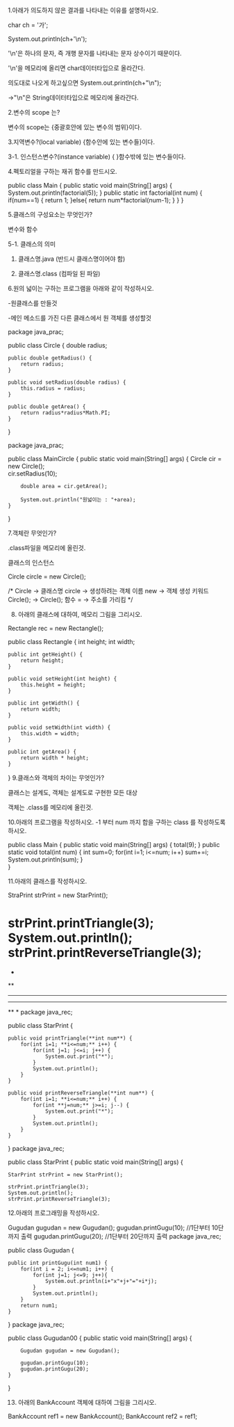 ﻿1.아래가 의도하지 않은 결과를 나타내는 이유를 설명하시오.

char ch = '가';

System.out.println(ch+'\n');



'\n'은 하나의 문자, 즉 개행 문자를 나타내는 문자 상수이기 때문이다.

'\n'을 메모리에 올리면 char데이터타입으로 올라간다.

의도대로 나오게 하고싶으면 System.out.println(ch+"\n");

→"\n"은 String데이터타입으로 메모리에 올라간다.





2.변수의 scope 는?

변수의 scope는 {중괄호안에 있는 변수의 범위}이다.


3.지역변수?(local variable)
{함수안에 있는 변수들}이다.

3-1. 인스턴스변수?(instance variable)
{   }함수밖에 있는 변수들이다.


4.펙토리얼을 구하는 재귀 함수를 만드시오.

public class Main {
		public static void main(String[] args) {
			System.out.println(factorial(5));
	}
		public static int factorial(int num) {
			if(num==1) {
				return 1;
			}else{
				return num*factorial(num-1);
			}
		}
}



5.클래스의 구성요소는 무엇인가?

변수와 함수

5-1. 클래스의 의미

1. 클래스명.java (반드시 클래스명이어야 함)

2. 클래스명.class (컴파일 된 파일)





6.원의 넓이는 구하는 프로그램을 아래와 같이 작성하시오.

-원클래스를 만들것

-메인 메소드를 가진 다른 클래스에서 원 객체를 생성할것

package java_prac;

public class Circle {
	double radius;
	
	public double getRadius() {
		return radius;
	}
	
	public void setRadius(double radius) {
		this.radius = radius;
	}
	
	public double getArea() {
		return radius*radius*Math.PI;
	}
}


package java_prac;

public class MainCircle {
	public static void main(String[] args) {
		Circle cir = new Circle();	
		cir.setRadius(10);
		
		double area = cir.getArea();
		
		System.out.println("원넓이는 : "+area);
	}
}

7.객체란 무엇인가?

.class파일을 메모리에 올린것.

클래스의 인스턴스

Circle circle = new Circle();
 
/*
Circle → 클래스명 
circle → 생성하려는 객체 이름
new → 객체 생성 키워드
Circle(); → Circle(); 함수
= → 주소를 가리킴
*/

8. 아래의 클래스에 대하여, 메모리 그림을 그리시오.

Rectangle rec = new Rectangle();
 
public class Rectangle {
	int height;
	int width;
	
	public int getHeight() {
		return height;
	}
	
	public void setHeight(int height) {
		this.height = height;
	}
	
	public int getWidth() {
		return width;
	}
	
	public void setWidth(int width) {
		this.width = width;
	}
	
	public int getArea() {
		return width * height;
	}
	
}
9.클래스와 객체의 차이는 무엇인가?

클래스는 설계도, 객체는 설계도로 구현한 모든 대상

객체는 .class를 메모리에 올린것.




10.아래의 프로그램을 작성하시오. 
-1 부터 num 까지 합을 구하는 class 를 작성하도록 하시오. 

public class Main {
		public static void main(String[] args) {
			total(9);
	}
		public static void total(int num) {
			int sum=0;
				for(int i=1; i<=num; i++) 
					sum+=i;
				System.out.println(sum);
		}			
	}


11.아래의 클래스를 작성하시오.

StraPrint strPrint = new StarPrint();

strPrint.printTriangle(3); 
System.out.println();
strPrint.printReverseTriangle(3); 
===============================
*
**
***

***
**
*
package java_rec;

public class StarPrint {
	
	public void printTriangle(**int num**) {
		for(int i=1; **i<=num;** i++) {
			for(int j=1; j<=i; j++) {
				System.out.print("*");
			}
			System.out.println();
		}	
	}
	
	public void printReverseTriangle(**int num**) {
		for(int i=1; **i<=num;** i++) {
			for(int **j=num;** j>=i; j--) {
				System.out.print("*");
			}
			System.out.println();
		}
	}	
}
package java_rec;

public class StarPrint {
	public static void main(String[] args) {
		
	StarPrint strPrint = new StarPrint();

	strPrint.printTriangle(3); 
	System.out.println();
	strPrint.printReverseTriangle(3); 


12.아래의 프로그래밍을 작성하시오.

Gugudan gugudan = new Gugudan();
gugudan.printGugu(10);  //1단부터 10단까지 출력
gugudan.printGugu(20);  //1단부터 20단까지 출력
package java_rec;

public class Gugudan {
	
	public int printGugu(int num1) {
		for(int i = 2; i<=num1; i++) {
			for(int j=1; j<=9; j++){
				System.out.println(i+"x"+j+"="+i*j);
			}
			System.out.println();
		}
		return num1;
	}	
}
package java_rec;

public class Gugudan00 {
	public static void main(String[] args) {
		
		Gugudan gugudan = new Gugudan();
		
		gugudan.printGugu(10); 
		gugudan.printGugu(20); 	
	}
}






13. 아래의 BankAccount 객체에 대하여 그림을 그리시오.

   BankAccount ref1 = new BankAccount();
   BankAccount ref2 = ref1;



